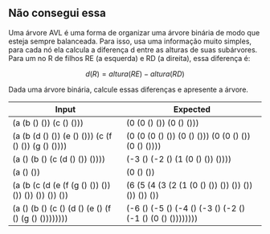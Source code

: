 ## Não consegui essa ##

Uma árvore AVL é uma forma de organizar uma árvore binária de modo que esteja sempre balanceada. Para isso, usa uma informação muito simples, para cada nó ela calcula a diferença d entre as alturas de suas subárvores. Para um no R de filhos RE (a esquerda) e RD (a direita), essa diferença é:

$$d(R)=altura(RE)−altura(RD)$$

Dada uma árvore binária, calcule essas diferenças e apresente a árvore.

| Input                                               | Expected                                                  |
|-----------------------------------------------------|-----------------------------------------------------------|
| (a (b () ()) (c () ()))                             | (0 (0 () ()) (0 () ()))                                   |
| (a (b (d () ()) (e () ())) (c (f () ()) (g () ()))) | (0 (0 (0 () ()) (0 () ())) (0 (0 () ()) (0 () ())))       |
| (a () (b () (c (d () ()) ())))                      | (-3 () (-2 () (1 (0 () ()) ())))                          |
| (a () ())                                           | (0 () ())                                                 |
| (a (b (c (d (e (f (g () ()) ()) ()) ()) ()) ()) ()) | (6 (5 (4 (3 (2 (1 (0 () ()) ()) ()) ()) ()) ()) ())       |
| (a () (b () (c () (d () (e () (f () (g () ()))))))) | (-6 () (-5 () (-4 () (-3 () (-2 () (-1 () (0 () ()))))))) |
